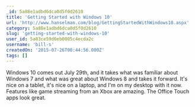 ```yaml
---
_id: 5a88e1adbd6dca0d5f0d2610
title: 'Getting Started with Windows 10'
url: 'http://www.hanselman.com/blog/GettingStartedWithWindows10.aspx'
category: 5a88e1adbd6dca0d5f0d2610
slug: 'getting-started-with-windows-10'
user_id: 5a83ce59d6eb0005c4ecda2c
username: 'bill-s'
createdOn: '2015-07-26T00:44:56.000Z'
tags: []
---
```


Windows 10 comes out July 29th, and it takes what was familiar about Windows 7 and what was great about Windows 8 and takes it forward. It's nice on a tablet, it's nice on a laptop, and I'm on my desktop with it now. Features like game streaming from an Xbox are amazing. The Office Touch apps look great.

